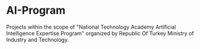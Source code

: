 # AI-Program
Projects within the scope of "National Technology Academy Artificial Intelligence Expertise Program" organized by Republic Of Turkey Ministry of Industry and Technology.

